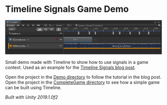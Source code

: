 # Timeline Signals Game Demo

![Alt text](Docs/Signals.png?raw=true "Title")

Small demo made with Timeline to show how to use signals in a game context.
Used as an example for the [Timeline Signals blog post](https://blogs.unity3d.com/?p=81029/). 

Open the project in the [Demo directory](/Demo) to follow the tutorial in the blog post.  
Open the project in the [CompleteGame directory](/CompleteGame) to see how a simple game can be built using Timeline.  

*Built with Unity 2019.1.0f2*
